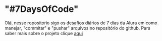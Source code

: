 # "#7DaysOfCode" 

Olá, nesse ropositorio sigo os desafios diários de 7 dias da Alura em como manejar, "commitar" e "pushar" arquivos no repositório do github. 
Para saber mais sobre o projeto clique [aqui](https://7daysofcode.io/)